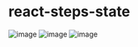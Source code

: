 # react-steps-state
![image](https://github.com/VRashi16/react-steps-state/assets/42666448/031c3bf5-4636-4a88-bd89-46e1ac024d02)
![image](https://github.com/VRashi16/react-steps-state/assets/42666448/75ab792c-bcd6-4f84-a6ca-0b8d8a9e95c4)
![image](https://github.com/VRashi16/react-steps-state/assets/42666448/ddb396c3-edda-4762-a9a1-3e746389346e)
